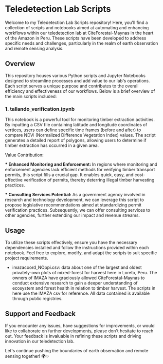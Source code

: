 # **Teledetection Lab Scripts**

Welcome to my Teledetection Lab Scripts repository! Here, you'll find a collection of scripts and notebooks aimed at automating and enhancing workflows within our teledetection lab at CiteForestal-Maynas in the heart of the Amazon in Peru. These scripts have been developed to address specific needs and challenges, particularly in the realm of earth observation and remote sensing analysis.

## **Overview**

This repository houses various Python scripts and Jupyter Notebooks designed to streamline processes and add value to our lab's operations. Each script serves a unique purpose and contributes to the overall efficiency and effectiveness of our workflows. Below is a brief overview of the main scripts included:

### **1. tallando_verification.ipynb**

This notebook is a powerful tool for monitoring timber extraction activities. By inputting a CSV file containing latitude and longitude coordinates of vertices, users can define specific time frames (before and after) to compare NDVI (Normalized Difference Vegetation Index) values. The script generates a detailed report of polygons, allowing users to determine if timber extraction has occurred in a given area.

Value Contribution:

__* Enhanced Monitoring and Enforcement:__ In regions where monitoring and enforcement agencies lack efficient methods for verifying timber transport permits, this script fills a crucial gap. It enables quick, easy, and cost-effective verification of permits, thereby deterring illegal timber harvesting practices. 

__* Consulting Services Potential:__ As a government agency involved in research and technology development, we can leverage this script to propose legislative recommendations aimed at standardizing permit verification practices. Subsequently, we can offer consulting services to other agencies, further extending our impact and revenue streams.

## **Usage**
To utilize these scripts effectively, ensure you have the necessary dependencies installed and follow the instructions provided within each notebook. Feel free to explore, modify, and adapt the scripts to suit specific project requirements.

- imazacoord_NOppi.csv: data about one of the largest and oldest privately-own plots of mixed-forest for harvest here in Loreto, Peru. The owners of IMAZA have graciously allowed CiteForestal-Maynas to conduct extensive research to gain a deeper understanding of ecosystem and forest health in relation to timber harvest. The scripts in here use the IMAZA csv for reference. All data contained is available through public registries.

## **Support and Feedback**
If you encounter any issues, have suggestions for improvements, or would like to collaborate on further developments, please don't hesitate to reach out. Your feedback is invaluable in refining these scripts and driving innovation in our teledetection lab.

Let's continue pushing the boundaries of earth observation and remote sensing together! 🌍✨
